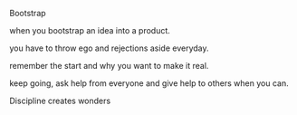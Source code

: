 Bootstrap

when you  bootstrap an idea into a product.

you have to throw ego and rejections aside everyday.

remember the start and why you want to make it real.

keep going, ask help from everyone and give help to others when you can.

Discipline creates wonders